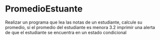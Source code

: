 # PromedioEstuante
Realizar un programa que lea las notas de un estudiante, calcule su promedio, sí el promedio del estudiante es menora 3.2 imprimir una alerta de que el estudiante se encuentra en un estado condicional
